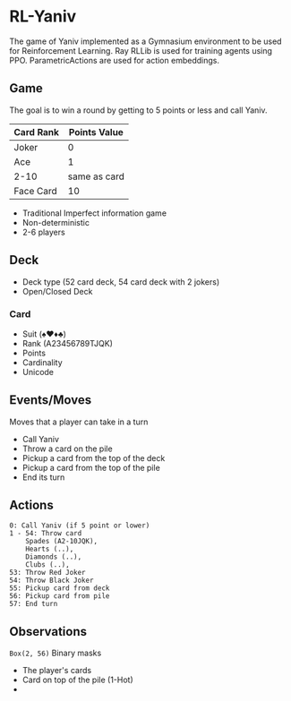 # RL-Yaniv

The game of Yaniv implemented as a Gymnasium environment to be used for Reinforcement Learning.
Ray RLLib is used for training agents using PPO. ParametricActions are used for action embeddings.

## Game

The goal is to win a round by getting to 5 points or less and call Yaniv.

| Card Rank | Points Value |
|--|--|
| Joker  | 0 |
| Ace    | 1 |
| 2-10   | same as card |
| Face Card  | 10 |

- Traditional Imperfect information game
- Non-deterministic
- 2-6 players

## Deck

- Deck type (52 card deck, 54 card deck with 2 jokers)
- Open/Closed Deck

### Card
- Suit (♠♥♦♣)
- Rank (A23456789TJQK)
- Points
- Cardinality
- Unicode

## Events/Moves
Moves that a player can take in a turn
- Call Yaniv
- Throw a card on the pile
- Pickup a card from the top of the deck
- Pickup a card from the top of the pile
- End its turn

## Actions
```
0: Call Yaniv (if 5 point or lower)
1 - 54: Throw card 
    Spades (A2-10JQK), 
    Hearts (..),
    Diamonds (..),
    Clubs (..),
53: Throw Red Joker
54: Throw Black Joker
55: Pickup card from deck
56: Pickup card from pile
57: End turn
```

## Observations

`Box(2, 56)` Binary masks
- The player's cards
- Card on top of the pile (1-Hot)
- 